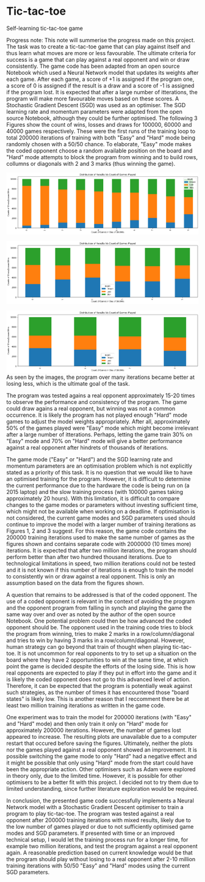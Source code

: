 # Tic-tac-toe
Self-learning tic-tac-toe game

Progress note: 
This note will summerise the progress made on this project. The task was to create a tic-tac-toe game that can play against itself and thus learn what moves are more or less favourable. The ultimate criteria for success is a game that can play against a real opponent and win or draw consistently.
The game code has been adapted from an open source Notebook which used a Neural Network model that updates its weights after each game. After each game, a score of +1 is assigned if the program one, a score of 0 is assigned if the result is a draw and a score of -1 is assigned if the program lost. It is expected that after a large number of itterations, the program will make more favourable moves based on these scores. A Stochastic Gradient Descent (SGD) was used as an optimiser. The SGD learning rate and momentum parameters were adapted from the open source Notebook, although they could be further optimised. 
The following 3 Figures show the count of wins, losses and draws for 100000, 60000 and 40000 games respectively. 
These were the first runs of the training loop to total 200000 iterations of training with both "Easy" and "Hard" mode being randomly chosen 
with a 50/50 chance. To elaborate, "Easy" mode makes the coded opponent choose a random available position on the board and "Hard" mode attempts to block the program from winning and to build rows, collumns or diagonals with 2 and 3 marks (thus winning the game).

![](Images/Figure%201.png)

![](Images/Figure%202.png)

![](Images/Figure%203.png)
As seen by the images, the program over many iterations became better at losing less, which is the ultimate goal of the task. 

The program was tested agains a real opponent approximately 15-20 times to observe the performance and consistency of the 
program. The game could draw agains a real opponent, but winning was not a common occurrence. It is likely the program has 
not played enough "Hard" mode games to adjust the model weights appropriately. After all, approximately 50% of the games played 
were "Easy" mode which might become irrelevant after a large number of itterations. Perhaps, letting the game train 30% on "Easy" mode
and 70% on "Hard" mode will give a better performance against a real opponent after hindrets of thousands of iterations. 

The game mode ("Easy" or "Hard") and the SGD learning rate and momentum parameters are an optimisation problem which is not explicitly stated as a priority of this task. It is no question that we would like to have an optimised training for the program. However, it is difficult to determine the current performance due to the hardware the code is being run on (a 2015 laptop) and the slow training process (with 100000 games taking approximately 20 hours). With this limitation, it is difficult to compare changes to the game modes or parameters without investing sufficient time, which might not be available when working on a deadline. If optimisation is not considered, the current game modes and SGD parameters used should continue to improve the model with a larger number of training iterations as Figures 1, 2 and 3 suggest. For this reason, the game code contains the 200000 training iterations used to make the same number of games as the figures shown and contains separate code with 2000000 (10 times more) iterations. It is expected that after two million iterations, the program should perform better than after two hundred thousand iterations. Due to technological limitations in speed, two million iterations could not be tested and it is not known if this number of iterations is enough to train the model to consistently win or draw against a real opponent. This is only an assumption based on the data from the figures shown.

A question that remains to be addressed is that of the coded opponent. The use of a coded opponent is relevant in the context of avoiding the program and the opponent program from falling in synch and playing the game the same way over and over as noted by the author of the open source Notebook. One potential problem could then be how advanced the coded opponent should be. The opponent used in the training code tries to block the program from winning, tries to make 2 marks in a row/column/diagonal and tries to win by having 3 marks in a row/column/diagonal. However, human strategy can go beyond that train of thought when playing tic-tac-toe. It is not uncommon for real opponents to try to set up a situation on the board where they have 2 opportunities to win at the same time, at which point the game is decided despite the efforts of the losing side. This is how real opponents are expected to play if they put in effort into the game and it is likely the coded opponent does not go to this advanced level of action. Therefore, it can be expected that the program is potentially weak against such strategies, as the number of times it has encountered those "board states" is likely low. This is another reason that I reccomment there be at least two million training iterations as written in the game code.

One experiment was to train the model for 200000 iterations (with "Easy" and "Hard" mode) and then only train it only on "Hard" mode for approximately 200000 iterations. However, the number of games lost appeared to increase. The resulting plots are unavailable due to a computer restart that occured before saving the figures. Ultimately, neither the plots nor the games played against a real opponent showed an improvement. It is possible switching the game mode to only "Hard" had a negative effect and it might be possible that only using "Hard" mode from the start could have been the appropriate action. Other optimisers such as Adam were explored in theory only, due to the limited time. However, it is possible for other optimisers to be a better fit with this project. I decided not to try them due to limited understanding, since further literature exploration would be required.

In conclusion, the presented game code successfully implements a Neural Network model with a Stochastic Gradient Descent optimiser to train a program to play tic-tac-toe. The program was tested against a real opponent after 200000 training iterations with mixed results, likely due to the low number of games played or due to not sufficiently optimised game modes and SGD parameters. If presented with time or an improved technical setup, I would let the training process run for a longer time, for example two million iterations, and test the program against a real opponent again. A reasonable prediction based on current knowledge would be that the program should play without losing to a real opponent after 2-10 million training iterations with 50/50 "Easy" and "Hard" modes using the current SGD parameters.










